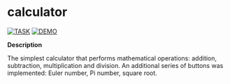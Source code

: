 # calculator

[![TASK](https://img.shields.io/badge/-TASK-green?style=flat)](https://github.com/rolling-scopes-school/tasks/blob/master/tasks/stage-0/projects.md#task-1-calculator-40)
[![DEMO](https://img.shields.io/badge/-DEMO-blue?style=flat)](https://pishuhott.github.io/calculator/)

**Description**

The simplest calculator that performs mathematical operations: addition, subtraction, multiplication and division.
An additional series of buttons was implemented: Euler number, Pi number, square root.
